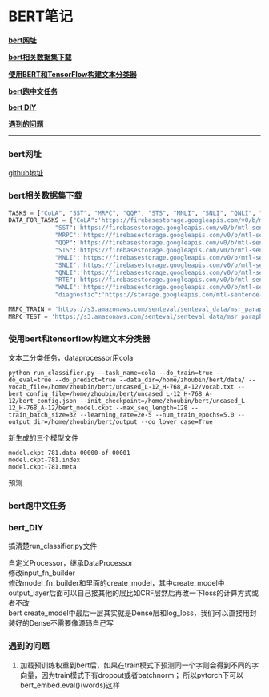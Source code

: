 # BERT笔记

[**bert网址**](#bert网址)

[**bert相关数据集下载**](#bert相关数据集下载)

[**使用BERT和TensorFlow构建文本分类器**](#使用bert和tensorflow构建文本分类器)

[**bert跑中文任务**](#bert跑中文任务)

[**bert DIY**](#bert_diy)

[**遇到的问题**](#遇到的问题)

---

### bert网址

[github地址](https://github.com/google-research/bert)<br>

### bert相关数据集下载

```python
TASKS = ["CoLA", "SST", "MRPC", "QQP", "STS", "MNLI", "SNLI", "QNLI", "RTE", "WNLI", "diagnostic"]
DATA_FOR_TASKS = {"CoLA":'https://firebasestorage.googleapis.com/v0/b/mtl-sentence-representations.appspot.com/o/data%2FCoLA.zip?alt=media&token=46d5e637-3411-4188-bc44-5809b5bfb5f4',
             "SST":'https://firebasestorage.googleapis.com/v0/b/mtl-sentence-representations.appspot.com/o/data%2FSST-2.zip?alt=media&token=aabc5f6b-e466-44a2-b9b4-cf6337f84ac8',
             "MRPC":'https://firebasestorage.googleapis.com/v0/b/mtl-sentence-representations.appspot.com/o/data%2Fmrpc_dev_ids.tsv?alt=media&token=ec5c0836-31d5-48f4-b431-7480817f1adc',
             "QQP":'https://firebasestorage.googleapis.com/v0/b/mtl-sentence-representations.appspot.com/o/data%2FQQP.zip?alt=media&token=700c6acf-160d-4d89-81d1-de4191d02cb5',
             "STS":'https://firebasestorage.googleapis.com/v0/b/mtl-sentence-representations.appspot.com/o/data%2FSTS-B.zip?alt=media&token=bddb94a7-8706-4e0d-a694-1109e12273b5',
             "MNLI":'https://firebasestorage.googleapis.com/v0/b/mtl-sentence-representations.appspot.com/o/data%2FMNLI.zip?alt=media&token=50329ea1-e339-40e2-809c-10c40afff3ce',
             "SNLI":'https://firebasestorage.googleapis.com/v0/b/mtl-sentence-representations.appspot.com/o/data%2FSNLI.zip?alt=media&token=4afcfbb2-ff0c-4b2d-a09a-dbf07926f4df',
             "QNLI":'https://firebasestorage.googleapis.com/v0/b/mtl-sentence-representations.appspot.com/o/data%2FQNLI.zip?alt=media&token=c24cad61-f2df-4f04-9ab6-aa576fa829d0',
             "RTE":'https://firebasestorage.googleapis.com/v0/b/mtl-sentence-representations.appspot.com/o/data%2FRTE.zip?alt=media&token=5efa7e85-a0bb-4f19-8ea2-9e1840f077fb',
             "WNLI":'https://firebasestorage.googleapis.com/v0/b/mtl-sentence-representations.appspot.com/o/data%2FWNLI.zip?alt=media&token=068ad0a0-ded7-4bd7-99a5-5e00222e0faf',
             "diagnostic":'https://storage.googleapis.com/mtl-sentence-representations.appspot.com/tsvsWithoutLabels%2FAX.tsv?GoogleAccessId=firebase-adminsdk-0khhl@mtl-sentence-representations.iam.gserviceaccount.com&Expires=2498860800&Signature=DuQ2CSPt2Yfre0C%2BiISrVYrIFaZH1Lc7hBVZDD4ZyR7fZYOMNOUGpi8QxBmTNOrNPjR3z1cggo7WXFfrgECP6FBJSsURv8Ybrue8Ypt%2FTPxbuJ0Xc2FhDi%2BarnecCBFO77RSbfuz%2Bs95hRrYhTnByqu3U%2FYZPaj3tZt5QdfpH2IUROY8LiBXoXS46LE%2FgOQc%2FKN%2BA9SoscRDYsnxHfG0IjXGwHN%2Bf88q6hOmAxeNPx6moDulUF6XMUAaXCSFU%2BnRO2RDL9CapWxj%2BDl7syNyHhB7987hZ80B%2FwFkQ3MEs8auvt5XW1%2Bd4aCU7ytgM69r8JDCwibfhZxpaa4gd50QXQ%3D%3D'}

MRPC_TRAIN = 'https://s3.amazonaws.com/senteval/senteval_data/msr_paraphrase_train.txt'
MRPC_TEST = 'https://s3.amazonaws.com/senteval/senteval_data/msr_paraphrase_test.txt'

```

### 使用bert和tensorflow构建文本分类器

文本二分类任务，dataprocessor用cola<br>
```shell
python run_classifier.py --task_name=cola --do_train=true --do_eval=true --do_predict=true --data_dir=/home/zhoubin/bert/data/ --vocab_file=/home/zhoubin/bert/uncased_L-12_H-768_A-12/vocab.txt --bert_config_file=/home/zhoubin/bert/uncased_L-12_H-768_A-12/bert_config.json --init_checkpoint=/home/zhoubin/bert/uncased_L-12_H-768_A-12/bert_model.ckpt --max_seq_length=128 --train_batch_size=32 --learning_rate=2e-5 --num_train_epochs=5.0 --output_dir=/home/zhoubin/bert/output --do_lower_case=True
```

新生成的三个模型文件<br>
```shell
model.ckpt-781.data-00000-of-00001
model.ckpt-781.index
model.ckpt-781.meta
```

预测<br>


### bert跑中文任务



### bert_DIY

搞清楚run_classifier.py文件

自定义Processor，继承DataProcessor<br>
修改input_fn_builder<br>
修改model_fn_builder和里面的create_model，其中create_model中output_layer后面可以自己接其他的层比如CRF层然后再改一下loss的计算方式或者不改<br>
bert create_model中最后一层其实就是Dense层和log_loss，我们可以直接用封装好的Dense不需要像源码自己写

### 遇到的问题

1. 加载预训练权重到bert后，如果在train模式下预测同一个字则会得到不同的字向量，因为train模式下有dropout或者batchnorm；
所以pytorch下可以bert_embed.eval()(words)这样